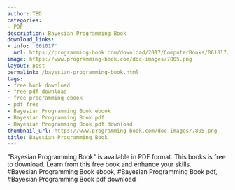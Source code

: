 ```yaml
---
author: TBD
categories:
- PDF
description: Bayesian Programming Book
download_links:
- info: '061017'
  url: https://programming-book.com/download/2017/ComputerBooks/061017/Bayesian Programming.pdf
image: https://www.programming-book.com/doc-images/7805.png
layout: post
permalink: /bayesian-programming-book.html
tags:
- free book download
- free pdf download
- free programming ebook
- pdf free
- Bayesian Programming Book ebook
- Bayesian Programming Book pdf
- Bayesian Programming Book pdf download
thumbnail_url: https://www.programming-book.com/doc-images/7805.png
title: Bayesian Programming Book
---
```


 
<div class="item-desc text-justify">
  "Bayesian Programming Book" is available in PDF format. This books is free to download. Learn from this free book and enhance your skills.
  <br>
  #Bayesian Programming Book ebook, #Bayesian Programming Book pdf, #Bayesian Programming Book pdf download
</div>